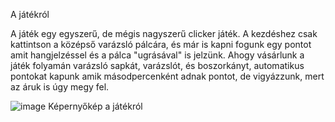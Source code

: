 A játékról

A játék egy egyszerű, de mégis nagyszerű clicker játék.
A kezdéshez csak kattintson a középső varázsló pálcára, és már is kapni fogunk egy pontot amit hangjelzéssel és a pálca "ugrásával" is jelzünk.
Ahogy vásárlunk a játék folyamán varázsló sapkát, varázslót, és boszorkányt, automatikus pontokat kapunk amik másodpercenként adnak pontot, de vigyázzunk, mert az áruk is úgy megy fel.


![image](https://github.com/user-attachments/assets/d16ec65e-6144-4bf3-aac8-d411d1607186) Képernyőkép a játékról
